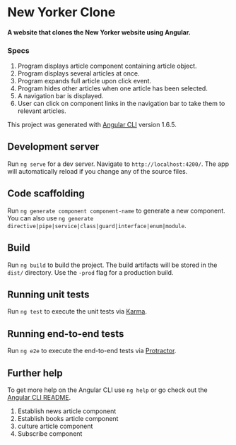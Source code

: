 # New Yorker Clone

#### A website that clones the New Yorker website using Angular.

### Specs

1) Program displays article component  containing article object.
2) Program displays several articles at once.
3) Program expands full article upon click event.
4) Program hides other articles when one article has been selected.
5) A navigation bar is displayed.
6) User can click on component links in the navigation bar to take them to relevant articles.

This project was generated with [Angular CLI](https://github.com/angular/angular-cli) version 1.6.5.

## Development server

Run `ng serve` for a dev server. Navigate to `http://localhost:4200/`. The app will automatically reload if you change any of the source files.

## Code scaffolding

Run `ng generate component component-name` to generate a new component. You can also use `ng generate directive|pipe|service|class|guard|interface|enum|module`.

## Build

Run `ng build` to build the project. The build artifacts will be stored in the `dist/` directory. Use the `-prod` flag for a production build.

## Running unit tests

Run `ng test` to execute the unit tests via [Karma](https://karma-runner.github.io).

## Running end-to-end tests

Run `ng e2e` to execute the end-to-end tests via [Protractor](http://www.protractortest.org/).

## Further help

To get more help on the Angular CLI use `ng help` or go check out the [Angular CLI README](https://github.com/angular/angular-cli/blob/master/README.md).



1) Establish news article component
2) Establish books article component
3) culture article component
4) Subscribe component
